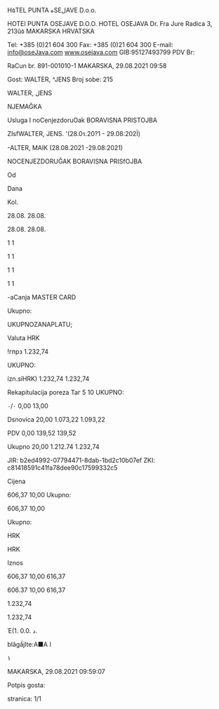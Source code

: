 H٥TEL PUNTA هSEلAVE D.o.o.

HOTEI PUNTA OSEJAVE  D.O.O.
HOTEL OSEJAVA
Dr.  Fra  Jure  Radica  3,  213ũ٥  MAKARSKA
HRVATSKA

Tel:  +385  (0)21  604  300  Fax:  +385  (0)21  604  300
Ε-mail:  info@oseJava.com  www.osejava.com
GIB:95127493799
PDV Br:

RaCun  br.  891-001010-1
MAKARSKA,  29.08.2021  09:58

Gost:  WALTER,  ^JENS
Broj sobe:  215

WALTER,  لENS

NJEMAĞKA

Usluga
I
noCenjezdoruOak
BORAVISNA  PRISTOJBA

ZIsfWALTER, JENS. '(28.0ร.20?1  - 29.08:202Ϊ)

-ALTER, MAIK  (28.08.2021  -29.08:2021)

NOCENJEZDORUĞAK
BORAVISNA PRISfOJBA

Od

Dana

Kol.

28.08.
28.08.

28.08.
28.08.

1
1

1
1

1
1

1
1

-aCanja
MASTER  CARD

Ukupno:

UKUPNOZANAPLATU;

Valuta
HRK

!гпрз
1.232,74

UKUPNO:

ízn.síHRK)
1.232,74
1.232,74

Rekapitulacija  poreza
Таг
5
10
UKUPNO:

٠/٠
0,00
13,00

Dsnovica
20,00
1.073,22
1.093,22

PDV
0,00
139,52
139,52

Ukupno
20,00
1.212.74
1.232,74

JIR: b2ed4992-07794471-8dab-1bd2c10b07ef
ZKI: c81418591c41fa78dee90c17599332c5

Cijena

606,37
10,00
Ukupno:

606,37
10,00

Ukupno:

HRK

HRK

Iznos

606,37
10,00
616,37

606.37
10,00
616,37

1.232,74

1.232,74

Έ(1. 0.0.
د.

blâgầjlte:A■А
ا

١

MAKARSKA,  29.08.2021  09:59:07

Potpis  gosta:

stranica:  1/1

